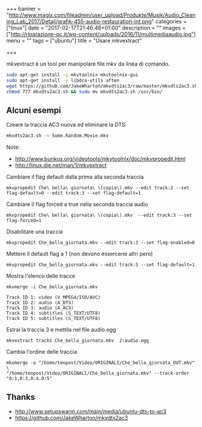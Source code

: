 +++
banner = "http://www.magix.com/fileadmin/user_upload/Produkte/Musik/Audio_Cleaning_Lab_2017/Detail/grafik-455-audio-restauration-int.png"
categories = ["linux"]
date = "2017-02-17T21:46:48+01:00"
description = ""
images = ["http://riparazione-pc.it/wp-content/uploads/2016/11/multimediaaudio.jpg"]
menu = ""
tags = ["ubuntu"]
title = "Usare mkvextract"

+++

mkvextract è un tool per manipolare file mkv da linea di comando.

``` bash
sudo apt-get install -y mkvtoolnix mkvtoolnix-gui
sudo apt-get install -y libdca-utils aften
wget https://github.com/JakeWharton/mkvdts2ac3/raw/master/mkvdts2ac3.sh
chmod 777 mkvdts2ac3.sh && sudo mv mkvdts2ac3.sh /usr/bin/
```

## Alcuni esempi

Creare la traccia AC3 nuova ed eliminare la DTS:

```bash
mkvdts2ac3.sh -n Some.Random.Movie.mkv
```

Note:

* http://www.bunkus.org/videotools/mkvtoolnix/doc/mkvpropedit.html
* http://linux.die.net/man/1/mkvextract


Cambiare il flag default dalla prima alla seconda traccia

    mkvpropedit Che\ bella\ giornata\ \(copia\).mkv --edit track:2 --set flag-default=0 --edit track:3 --set flag-default=1

Cambiare il flag forced a true nella seconda traccia audio

    mkvpropedit Che\ bella\ giornata\ \(copia\).mkv  --edit track:3 --set flag-forced=1

Disabilitare una traccia

    mkvpropedit Che_bella_giornata.mkv --edit track:3 --set flag-enabled=0

Mettere il default flag a 1 (non devono essercene altri pero)

    mkvpropedit Che_bella_giornata.mkv --edit track:3 --set flag-default=1

Mostra l'elenco delle tracce

    mkvmerge -i Che_bella_giornata.mkv

    Track ID 1: video (V_MPEG4/ISO/AVC)
    Track ID 2: audio (A_DTS)
    Track ID 3: audio (A_AC3)
    Track ID 4: subtitles (S_TEXT/UTF8)
    Track ID 5: subtitles (S_TEXT/UTF8)

Estrai la traccia 3 e mettila nel file audio.ogg

    mkvextract tracks Che_bella_giornata.mkv  2:audio.ogg

Cambia l'ordine delle traccia

    mkvmerge -o "/home/teopost/Video/ORIGINALI/Che_bella_giornata_OUT.mkv" \
    "/home/teopost/Video/ORIGINALI/Che_bella_giornata.mkv" --track-order "0:1,0:3,0:4,0:5"

## Thanks

- http://www.setupswarm.com/main/media/ubuntu-dts-to-ac3
- https://github.com/JakeWharton/mkvdts2ac3
